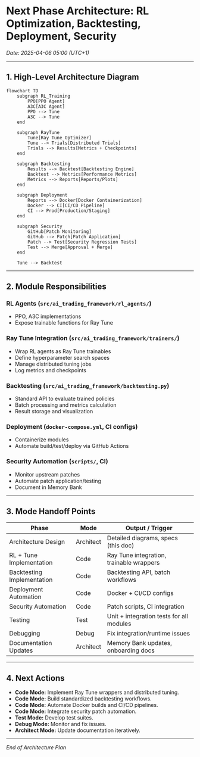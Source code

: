 # Next Phase Architecture: RL Optimization, Backtesting, Deployment, Security

*Date: 2025-04-06 05:00 (UTC+1)*

---

## 1. High-Level Architecture Diagram

```mermaid
flowchart TD
    subgraph RL_Training
        PPO[PPO Agent]
        A3C[A3C Agent]
        PPO --> Tune
        A3C --> Tune
    end

    subgraph RayTune
        Tune[Ray Tune Optimizer]
        Tune --> Trials[Distributed Trials]
        Trials --> Results[Metrics + Checkpoints]
    end

    subgraph Backtesting
        Results --> Backtest[Backtesting Engine]
        Backtest --> Metrics[Performance Metrics]
        Metrics --> Reports[Reports/Plots]
    end

    subgraph Deployment
        Reports --> Docker[Docker Containerization]
        Docker --> CI[CI/CD Pipeline]
        CI --> Prod[Production/Staging]
    end

    subgraph Security
        GitHub[Patch Monitoring]
        GitHub --> Patch[Patch Application]
        Patch --> Test[Security Regression Tests]
        Test --> Merge[Approval + Merge]
    end

    Tune --> Backtest
```

---

## 2. Module Responsibilities

### RL Agents (`src/ai_trading_framework/rl_agents/`)
- PPO, A3C implementations
- Expose trainable functions for Ray Tune

### Ray Tune Integration (`src/ai_trading_framework/trainers/`)
- Wrap RL agents as Ray Tune trainables
- Define hyperparameter search spaces
- Manage distributed tuning jobs
- Log metrics and checkpoints

### Backtesting (`src/ai_trading_framework/backtesting.py`)
- Standard API to evaluate trained policies
- Batch processing and metrics calculation
- Result storage and visualization

### Deployment (`docker-compose.yml`, CI configs)
- Containerize modules
- Automate build/test/deploy via GitHub Actions

### Security Automation (`scripts/`, CI)
- Monitor upstream patches
- Automate patch application/testing
- Document in Memory Bank

---

## 3. Mode Handoff Points

| Phase                        | Mode        | Output / Trigger                                   |
|------------------------------|-------------|----------------------------------------------------|
| Architecture Design          | Architect   | Detailed diagrams, specs (this doc)                |
| RL + Tune Implementation     | Code        | Ray Tune integration, trainable wrappers           |
| Backtesting Implementation   | Code        | Backtesting API, batch workflows                   |
| Deployment Automation        | Code        | Docker + CI/CD configs                             |
| Security Automation          | Code        | Patch scripts, CI integration                      |
| Testing                      | Test        | Unit + integration tests for all modules           |
| Debugging                    | Debug       | Fix integration/runtime issues                     |
| Documentation Updates        | Architect   | Memory Bank updates, onboarding docs               |

---

## 4. Next Actions

- **Code Mode:** Implement Ray Tune wrappers and distributed tuning.
- **Code Mode:** Build standardized backtesting workflows.
- **Code Mode:** Automate Docker builds and CI/CD pipelines.
- **Code Mode:** Integrate security patch automation.
- **Test Mode:** Develop test suites.
- **Debug Mode:** Monitor and fix issues.
- **Architect Mode:** Update documentation iteratively.

---

*End of Architecture Plan*